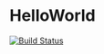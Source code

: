 # HelloWorld

[![Build Status](https://travis-ci.org/eschnett/HelloWorld.jl.svg?branch=master)](https://travis-ci.org/eschnett/HelloWorld.jl)
